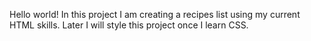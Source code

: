 Hello world! In this project I am creating a recipes list using my current HTML skills. Later I will style this project once I 
learn CSS.  
